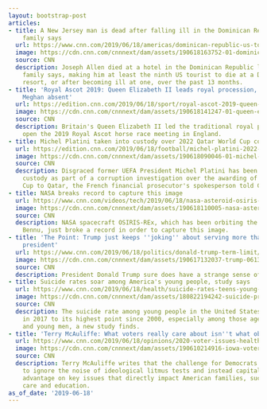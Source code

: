 ```yaml
---
layout: bootstrap-post
articles:
- title: A New Jersey man is dead after falling ill in the Dominican Republic, his
    family says
  url: https://www.cnn.com/2019/06/18/americas/dominican-republic-us-tourist-death/index.html
  image: https://cdn.cnn.com/cnnnext/dam/assets/190618163752-01-dominican-republic-death-joseph-allen-super-tease.jpg
  source: CNN
  description: Joseph Allen died at a hotel in the Dominican Republic last week, his
    family says, making him at least the ninth US tourist to die at a Dominican Republic
    resort, or after becoming ill at one, over the past 13 months.
- title: 'Royal Ascot 2019: Queen Elizabeth II leads royal procession, Prince Harry,
    Meghan absent'
  url: https://edition.cnn.com/2019/06/18/sport/royal-ascot-2019-queen-royals-colour-spt-intl-gbr/index.html
  image: https://cdn.cnn.com/cnnnext/dam/assets/190618141247-01-queen-elizabeth-ascot-0618-super-tease.jpg
  source: CNN
  description: Britain's Queen Elizabeth II led the traditional royal procession to
    open the 2019 Royal Ascot horse race meeting in England.
- title: Michel Platini taken into custody over 2022 Qatar World Cup corruption allegations
  url: https://edition.cnn.com/2019/06/18/football/michel-platini-2022-world-cup-arrest-intl/index.html
  image: https://cdn.cnn.com/cnnnext/dam/assets/190618090046-01-michel-platini-file-2015-super-tease.jpg
  source: CNN
  description: Disgraced former UEFA President Michel Platini has been taken into
    custody as part of a corruption investigation over the awarding of the 2022 World
    Cup to Qatar, the French financial prosecutor's spokesperson told CNN on Tuesday.
- title: NASA breaks record to capture this image
  url: https://www.cnn.com/videos/tech/2019/06/18/nasa-asteroid-osiris-rex-bennu-newsource-orig-vpx.cnn
  image: https://cdn.cnn.com/cnnnext/dam/assets/190618110005-nasa-asteroid-osiris-rex-bennu-newsource-orig-vpx-00000000-super-tease.jpg
  source: CNN
  description: NASA spacecraft OSIRIS-REx, which has been orbiting the asteroid named
    Bennu, just broke a record in order to capture this image.
- title: 'The Point: Trump just keeps ''joking'' about serving more than 2 terms as
    president'
  url: https://www.cnn.com/2019/06/18/politics/donald-trump-term-limit/index.html
  image: https://cdn.cnn.com/cnnnext/dam/assets/190617132037-trump-06132019-super-tease.jpg
  source: CNN
  description: President Donald Trump sure does have a strange sense of humor.
- title: Suicide rates soar among America's young people, study says
  url: https://www.cnn.com/2019/06/18/health/suicide-rates-teens-young-adults-us-study/index.html
  image: https://cdn.cnn.com/cnnnext/dam/assets/180822194242-suicide-prevention-hotline-stock-super-tease.jpg
  source: CNN
  description: The suicide rate among young people in the United States increased
    in 2017 to its highest point since 2000, especially among those aged 15 to 19,
    and young men, a new study finds.
- title: 'Terry McAuliffe: What voters really care about isn''t what obsesses Washington'
  url: https://www.cnn.com/2019/06/18/opinions/2020-voter-issues-health-care-education-mcauliffe/index.html
  image: https://cdn.cnn.com/cnnnext/dam/assets/190610214916-iowa-voters-ac-360-intv-still-super-tease.jpg
  source: CNN
  description: Terry McAuliffe writes that the challenge for Democrats in 2020 is
    to ignore the noise of ideological litmus tests and instead capitalize on their
    advantage on key issues that directly impact American families, such as health
    care and education.
as_of_date: '2019-06-18'
---
```


